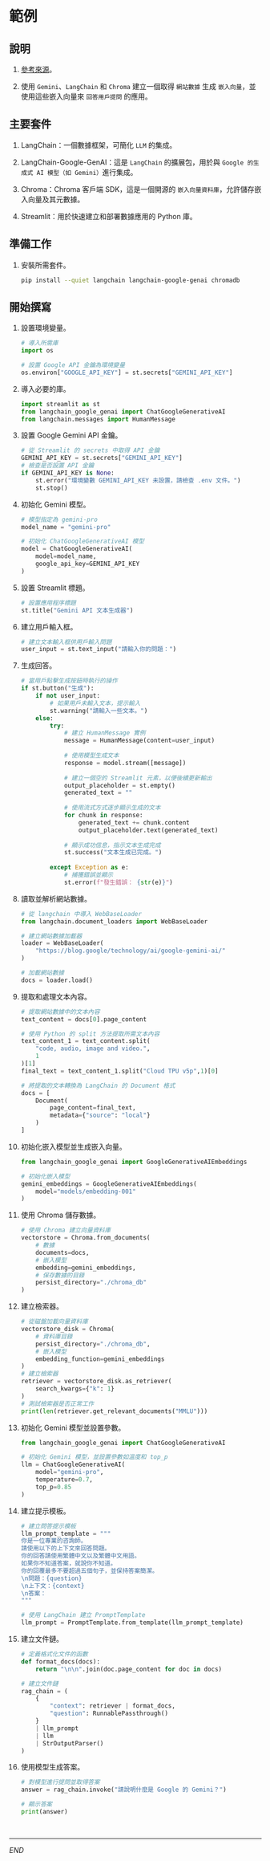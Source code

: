 # 範例

## 說明

1. [參考來源](https://github.com/google/generative-ai-docs/blob/main/examples/gemini/python/langchain/Gemini_LangChain_QA_Chroma_WebLoad.ipynb)。

2. 使用 `Gemini`、`LangChain` 和 `Chroma` 建立一個取得 `網站數據` 生成 `嵌入向量`，並使用這些嵌入向量來 `回答用戶提問` 的應用。

## 主要套件

1. LangChain：一個數據框架，可簡化 `LLM` 的集成。

2. LangChain-Google-GenAI：這是 `LangChain` 的擴展包，用於與 `Google 的生成式 AI 模型（如 Gemini）`進行集成。

3. Chroma：Chroma 客戶端 SDK，這是一個開源的 `嵌入向量資料庫`，允許儲存嵌入向量及其元數據。

4. Streamlit：用於快速建立和部署數據應用的 Python 庫。

## 準備工作

1. 安裝所需套件。

    ```bash
    pip install --quiet langchain langchain-google-genai chromadb
    ```

## 開始撰寫

1. 設置環境變量。

    ```python
    # 導入所需庫
    import os

    # 設置 Google API 金鑰為環境變量
    os.environ["GOOGLE_API_KEY"] = st.secrets["GEMINI_API_KEY"]
    ```

2. 導入必要的庫。

    ```python
    import streamlit as st
    from langchain_google_genai import ChatGoogleGenerativeAI
    from langchain.messages import HumanMessage
    ```

3. 設置 Google Gemini API 金鑰。

    ```python
    # 從 Streamlit 的 secrets 中取得 API 金鑰
    GEMINI_API_KEY = st.secrets["GEMINI_API_KEY"]
    # 檢查是否設置 API 金鑰
    if GEMINI_API_KEY is None:
        st.error("環境變數 GEMINI_API_KEY 未設置，請檢查 .env 文件。")
        st.stop()
    ```

4. 初始化 Gemini 模型。

    ```python
    # 模型指定為 gemini-pro
    model_name = "gemini-pro"
    
    # 初始化 ChatGoogleGenerativeAI 模型
    model = ChatGoogleGenerativeAI(
        model=model_name,
        google_api_key=GEMINI_API_KEY
    )
    ```

5. 設置 Streamlit 標題。

    ```python
    # 設置應用程序標題
    st.title("Gemini API 文本生成器")
    ```

6. 建立用戶輸入框。

    ```python
    # 建立文本輸入框供用戶輸入問題
    user_input = st.text_input("請輸入你的問題：")
    ```

7. 生成回答。

    ```python
    # 當用戶點擊生成按鈕時執行的操作
    if st.button("生成"):
        if not user_input:
            # 如果用戶未輸入文本，提示輸入
            st.warning("請輸入一些文本。")
        else:
            try:
                # 建立 HumanMessage 實例
                message = HumanMessage(content=user_input)
                
                # 使用模型生成文本
                response = model.stream([message])
                
                # 建立一個空的 Streamlit 元素，以便後續更新輸出
                output_placeholder = st.empty()
                generated_text = ""
                
                # 使用流式方式逐步顯示生成的文本
                for chunk in response:
                    generated_text += chunk.content
                    output_placeholder.text(generated_text)
                
                # 顯示成功信息，指示文本生成完成
                st.success("文本生成已完成。")
            
            except Exception as e:
                # 捕獲錯誤並顯示
                st.error(f"發生錯誤： {str(e)}")
    ```

8. 讀取並解析網站數據。

    ```python
    # 從 langchain 中導入 WebBaseLoader
    from langchain.document_loaders import WebBaseLoader
    
    # 建立網站數據加載器
    loader = WebBaseLoader(
        "https://blog.google/technology/ai/google-gemini-ai/"
    )
    
    # 加載網站數據
    docs = loader.load()
    ```

9. 提取和處理文本內容。

    ```python
    # 提取網站數據中的文本內容
    text_content = docs[0].page_content
    
    # 使用 Python 的 split 方法提取所需文本內容
    text_content_1 = text_content.split(
        "code, audio, image and video.",
        1
    )[1]
    final_text = text_content_1.split("Cloud TPU v5p",1)[0]
    
    # 將提取的文本轉換為 LangChain 的 Document 格式
    docs = [
        Document(
            page_content=final_text,
            metadata={"source": "local"}
        )
    ]
    ```

10. 初始化嵌入模型並生成嵌入向量。

    ```python
    from langchain_google_genai import GoogleGenerativeAIEmbeddings
    
    # 初始化嵌入模型
    gemini_embeddings = GoogleGenerativeAIEmbeddings(
        model="models/embedding-001"
    )
    ```

11. 使用 Chroma 儲存數據。

    ```python
    # 使用 Chroma 建立向量資料庫
    vectorstore = Chroma.from_documents(
        # 數據
        documents=docs,
        # 嵌入模型
        embedding=gemini_embeddings,
        # 保存數據的目錄
        persist_directory="./chroma_db"
    )
    ```

12. 建立檢索器。

    ```python
    # 從磁盤加載向量資料庫
    vectorstore_disk = Chroma(
        # 資料庫目錄
        persist_directory="./chroma_db",
        # 嵌入模型
        embedding_function=gemini_embeddings
    )
    # 建立檢索器
    retriever = vectorstore_disk.as_retriever(
        search_kwargs={"k": 1}
    )
    # 測試檢索器是否正常工作
    print(len(retriever.get_relevant_documents("MMLU")))
    ```

13. 初始化 Gemini 模型並設置參數。

    ```python
    from langchain_google_genai import ChatGoogleGenerativeAI
    
    # 初始化 Gemini 模型，並設置參數如溫度和 top_p
    llm = ChatGoogleGenerativeAI(
        model="gemini-pro",
        temperature=0.7,
        top_p=0.85
    )
    ```

14. 建立提示模板。

    ```python
    # 建立問答提示模板
    llm_prompt_template = """
    你是一位專業的咨詢師。
    請使用以下的上下文來回答問題。
    你的回答請使用繁體中文以及繁體中文用語。
    如果你不知道答案，就說你不知道。
    你的回覆最多不要超過五個句子，並保持答案簡潔。
    \n問題：{question}
    \n上下文：{context}
    \n答案：
    """
    
    # 使用 LangChain 建立 PromptTemplate
    llm_prompt = PromptTemplate.from_template(llm_prompt_template)
    ```

15. 建立文件鏈。

    ```python
    # 定義格式化文件的函數
    def format_docs(docs):
        return "\n\n".join(doc.page_content for doc in docs)
    
    # 建立文件鏈
    rag_chain = (
        {
            "context": retriever | format_docs,
            "question": RunnablePassthrough()
        }
        | llm_prompt
        | llm
        | StrOutputParser()
    )
    ```

16. 使用模型生成答案。

    ```python
    # 對模型進行提問並取得答案
    answer = rag_chain.invoke("請說明什麼是 Google 的 Gemini？")
    
    # 顯示答案
    print(answer)
    ```

<br>

___

_END_